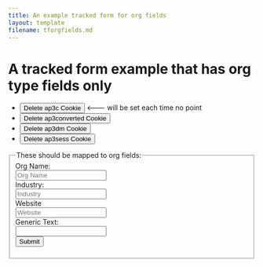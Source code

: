 ```yaml
---
title: An example tracked form for org fields
layout: template
filename: tforgfields.md
--- 
```

<!-- Ortto robert capture code -->
<script>
    window.ap3c = window.ap3c || {};
    var ap3c = window.ap3c;
    ap3c.cmd = ap3c.cmd || [];
    ap3c.cmd.push(function() {
        ap3c.init('YdOVzkqoVlq0G5Pscm9iZXJ0', 'https://testsubdomain.robs2.qa.lulzderp.com/');
        ap3c.track({v: 0});
    });
    ap3c.activity = function(act) { ap3c.act = (ap3c.act || []); ap3c.act.push(act); };
    var s, t; s = document.createElement('script'); s.type = 'text/javascript'; s.src = "https://testsubdomain.robs2.qa.lulzderp.com/app.js";
    t = document.getElementsByTagName('script')[0]; t.parentNode.insertBefore(s, t);
</script>


<script>
let delete_cookie = function(name) {
    document.cookie = name +'=; Path=/; Expires=Thu, 01 Jan 1970 00:00:01 GMT;';
	console.log("Deleted ", name, "cookie");
};
</script>

# A tracked form example that has org type fields only

* <button onclick="delete_cookie('ap3c')">Delete ap3c Cookie</button> <--- will be set each time no point
* <button onclick="delete_cookie('ap3converted')">Delete ap3converted Cookie</button>
* <button onclick="delete_cookie('ap3dm')">Delete ap3dm Cookie</button>
* <button onclick="delete_cookie('ap3sess')">Delete ap3sess Cookie</button>




<fieldset>
    <legend>These should be mapped to org fields:</legend>
<form id="orgform" action="">
  <label for="orgname">Org Name:</label><br>
  <input type="text" id="orgname" name="Org name" placeholder="Org Name"/><br>
  <label for="industry">Industry:</label><br>
  <input type="text" id="industry" name="Industry" placeholder="Industry"/><br>
  <label for="website">Website</label><br>
  <input type="email" id="website" name="Website" placeholder="Website"/><br>
  <label for="text">Generic Text:</label><br>
  <input type="text" id="text" name="Generic Text"/><br>
   <input id="submitorgform" type="submit" value="Submit"/>
</form> 

</fieldset>



